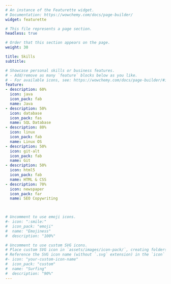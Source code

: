 ```yaml
---
# An instance of the Featurette widget.
# Documentation: https://wowchemy.com/docs/page-builder/
widget: featurette

# This file represents a page section.
headless: true

# Order that this section appears on the page.
weight: 30

title: Skills
subtitle:

# Showcase personal skills or business features.
# - Add/remove as many `feature` blocks below as you like.
# - For available icons, see: https://wowchemy.com/docs/page-builder/#icons
feature:
- description: 60%
  icon: java
  icon_pack: fab
  name: Java
- description: 50%
  icon: database
  icon_pack: fas
  name: SQL Database
- description: 80%
  icon: linux
  icon_pack: fab
  name: Linux OS
- description: 50%
  icon: git-alt
  icon_pack: fab
  name: Git
- description: 50%
  icon: html5
  icon_pack: fab
  name: HTML & CSS
- description: 70%
  icon: newspaper
  icon_pack: far
  name: SEO Copywriting

  

# Uncomment to use emoji icons.
#- icon: ":smile:"
#  icon_pack: "emoji"
#  name: "Emojiness"
#  description: "100%"  

# Uncomment to use custom SVG icons.
# Place custom SVG icon in `assets/images/icon-pack/`, creating folders if necessary.
# Reference the SVG icon name (without `.svg` extension) in the `icon` field.
#- icon: "your-custom-icon-name"
#  icon_pack: "custom"
#  name: "Surfing"
#  description: "90%"
---
```

